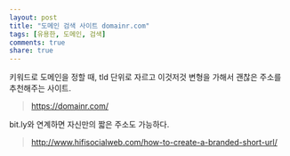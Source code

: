 ```yaml
---
layout: post
title: "도메인 검색 사이트 domainr.com"
tags: [유용한, 도메인, 검색]
comments: true
share: true
---
```


키워드로 도메인을 정할 때, tld 단위로 자르고 이것저것 변형을 가해서 괜찮은 주소를 추천해주는 사이트.

> <https://domainr.com/>

bit.ly와 연계하면 자신만의 짧은 주소도 가능하다.

> <http://www.hifisocialweb.com/how-to-create-a-branded-short-url/>
